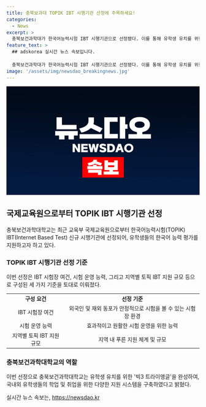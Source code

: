 ```yaml
---
title: 충북보과대 TOPIK IBT 시행기관 선정에 주목하세요!
categories:
  - News
excerpt: >
  충북보건과학대가 한국어능력시험 IBT 시행기관으로 선정됐다. 이를 통해 유학생 유치를 위한 빅3 트라이앵글을 완성했다. 충북보건과학대는 유일하게 선정되어, 한국어 학습, 비자 발급을 통한 대학입학 및 전공교육, 졸업 후 전공분야 취업을 위한 시스템을 구축했다. 이를 통해 충북형 K-유학생 1만명 유치계획의 발판을 마련했다고 박용석 총장은 강조했다. 이로 인해 충북보건과학대는 유학생 친화적 시스템을 구축하고, 유학생을 적극적으로 유치할 계획이다.
feature_text: >
  ## adskorea 실시간 뉴스 속보입니다.

  충북보건과학대가 한국어능력시험 IBT 시행기관으로 선정됐다. 이를 통해 유학생 유치를 위한 빅3 트라이앵글을 완성했다. 충북보건과학대는 유일하게 선정되어, 한국어 학습, 비자 발급을 통한 대학입학 및 전공교육, 졸업 후 전공분야 취업을 위한 시스템을 구축했다. 이를 통해 충북형 K-유학생 1만명 유치계획의 발판을 마련했다고 박용석 총장은 강조했다. 이로 인해 충북보건과학대는 유학생 친화적 시스템을 구축하고, 유학생을 적극적으로 유치할 계획이다.
image: '/assets/img/newsdao_breakingnews.jpg'
---
```


<p><img src="/assets/img/newsdao_breakingnews.jpg" alt="adskorea 속보" /></p>

<h2 data-ke-size="size26">국제교육원으로부터 TOPIK IBT 시행기관 선정</h2>

<p data-ke-size="size16">충북보건과학대학교는 최근 교육부 국제교육원으로부터 한국어능력시험(TOPIK) IBT(Internet Based Test) 신규 시행기관에 선정되어, 유학생들의 한국어 능력 평가를 지원하고자 하고 있다.</p>

<h3>TOPIK IBT 시행기관 선정 기준</h3>

<p data-ke-size="size16">이번 선정은 IBT 시험장 여건, 시험 운영 능력, 그리고 지역별 토픽 IBT 지원 규모 등으로 구성된 세 가지 기준을 토대로 이뤄졌다.</p>

<table>
    <tr>
        <td style="text-align: center; height: 17px;"><b>구성 요건</b></td>
        <td style="text-align: center; height: 17px;"><b>선정 기준</b></td>
    </tr>
    <tr>
        <td style="text-align: center; height: 17px;">IBT 시험장 여건</td>
        <td style="text-align: center; height: 17px;">외국인 및 재외 동포가 안정적으로 시험을 볼 수 있는 시험장 환경</td>
    </tr>
    <tr>
        <td style="text-align: center; height: 17px;">시험 운영 능력</td>
        <td style="text-align: center; height: 17px;">효과적이고 원활한 시험 운영을 위한 능력</td>
    </tr>
    <tr>
        <td style="text-align: center; height: 17px;">지역별 토픽 IBT 지원 규모</td>
        <td style="text-align: center; height: 17px;">지역 내 푸른 지원 체계 및 규모</td>
    </tr>
</table>

<h3>충북보건과학대학교의 역할</h3>

<p data-ke-size="size16">이번 선정으로 충북보건과학대학교는 유학생 유치를 위한 '빅3 트라이앵글'을 완성하여, 국내외 유학생들의 학업 및 취업을 위한 다양한 지원 시스템을 구축하였다고 밝혔다.</p>
실시간 뉴스 속보는, <a href="https://newsdao.kr" rel="dofollow">https://newsdao.kr</a>


